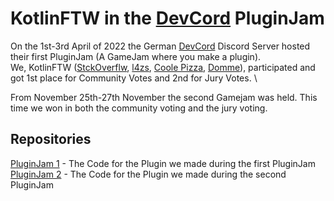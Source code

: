 # KotlinFTW in the [DevCord](https://github.com/devcordde) PluginJam

On the 1st-3rd April of 2022 the German [DevCord](https://github.com/devcordde) Discord Server hosted their first PluginJam (A GameJam where you make a plugin). \
We, KotlinFTW ([StckOverflw](https://twitter.com/StckOverflw), [l4zs](https://twitter.com/l4zs1), [Coole Pizza](https://twitter.com/cedricmkl), [Domme](https://twitter.com/DQMME)), 
participated and got 1st place for Community Votes and 2nd for Jury Votes. \

From November 25th-27th November the second Gamejam was held. This time we won in both the community voting and the jury voting.

## Repositories

[PluginJam 1](https://github.com/KtFTW/PluginJam-1) - The Code for the Plugin we made during the first PluginJam \
[PluginJam 2](https://github.com/KtFTW/PluginJam-2) - The Code for the Plugin we made during the second PluginJam
